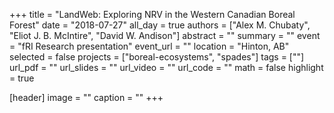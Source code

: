 +++
title = "LandWeb: Exploring NRV in the Western Canadian Boreal Forest"
date = "2018-07-27"
all_day = true
authors = ["Alex M. Chubaty", "Eliot J. B. McIntire", "David W. Andison"]
abstract = ""
summary = ""
event = "fRI Research presentation"
event_url = ""
location = "Hinton, AB"
selected = false
projects = ["boreal-ecosystems", "spades"]
tags = [""]
url_pdf = ""
url_slides = ""
url_video = ""
url_code = ""
math = false
highlight = true

[header]
image = ""
caption = ""
+++
